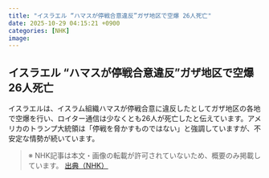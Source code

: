 ```yaml
---
title: "イスラエル “ハマスが停戦合意違反”ガザ地区で空爆 26人死亡"
date: 2025-10-29 04:15:21 +0900
categories: [NHK]
image: 
---
```

## イスラエル “ハマスが停戦合意違反”ガザ地区で空爆 26人死亡

イスラエルは、イスラム組織ハマスが停戦合意に違反したとしてガザ地区の各地で空爆を行い、ロイター通信は少なくとも26人が死亡したと伝えています。アメリカのトランプ大統領は「停戦を脅かすものではない」と強調していますが、不安定な情勢が続いています。

> ※ NHK記事は本文・画像の転載が許可されていないため、概要のみ掲載しています。
[出典（NHK）](http://www3.nhk.or.jp/news/html/20251029/k10014962111000.html)
